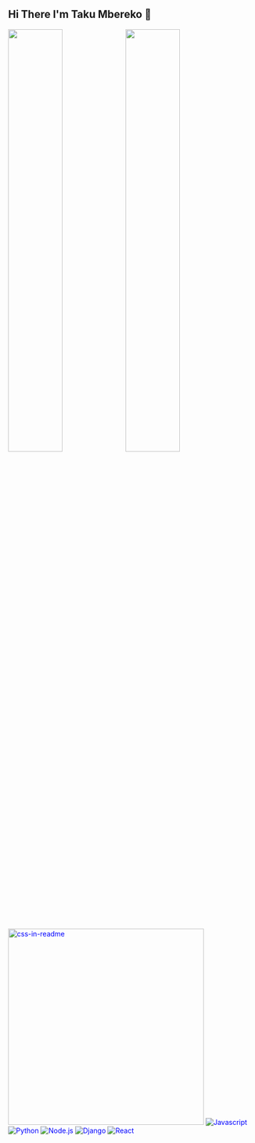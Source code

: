 ## Hi There I'm Taku Mbereko 👋

<img align="left" width="47%" src="https://github-readme-stats.vercel.app/api?username=W1Z4RD-bytes&show_icons=true&theme=radical"/>
<img align="left" width="47%" src="https://github-readme-stats.vercel.app/api/top-langs/?username=W1Z4RD-bytes&layout=compact"/>

<div style="color:blue">
  <img src="example.svg" width="400" height="400" alt="css-in-readme">
  <img alt="Javascript" src="https://img.shields.io/badge/javascript-%23323330.svg?style=for-the-badge&logo=javascript&logoColor=%23F7DF1E"/>
  <img alt="Python" src="https://img.shields.io/badge/python-3670A0?style=for-the-badge&logo=python&logoColor=ffdd54"/>
  <img alt="Node.js" src="https://img.shields.io/badge/node.js-6DA55F?style=for-the-badge&logo=node.js&logoColor=white"/>
  <img alt="Django" src="https://img.shields.io/badge/django-%23092E20.svg?style=for-the-badge&logo=django&logoColor=white"/>
  <img alt="React" src="https://img.shields.io/badge/react-%2320232a.svg?style=for-the-badge&logo=react&logoColor=%2361DAFB"/>
</div>


    
</div>
